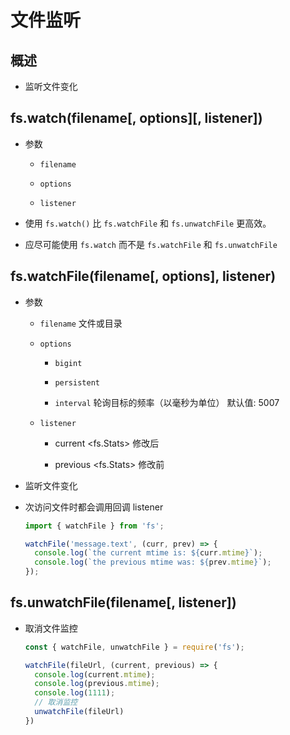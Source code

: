 # 文件监听

## 概述

*   监听文件变化

## fs.watch(filename\[, options]\[, listener])

*   参数

    *   `filename`&#x20;

    *   `options`

    *   `listener`

*   使用 `fs.watch()` 比 `fs.watchFile` 和 `fs.unwatchFile` 更高效。

*   应尽可能使用 `fs.watch` 而不是 `fs.watchFile` 和 `fs.unwatchFile`

## fs.watchFile(filename\[, options], listener)

*   参数

    *   `filename` 文件或目录

    *   `options`&#x20;

        *   `bigint`&#x20;

        *   `persistent`

        *   `interval` 轮询目标的频率（以毫秒为单位） 默认值: 5007

    *   `listener`

        *   current \<fs.Stats> 修改后

        *   previous \<fs.Stats> 修改前

*   监听文件变化

*   次访问文件时都会调用回调 listener

    ```javascript
    import { watchFile } from 'fs';

    watchFile('message.text', (curr, prev) => {
      console.log(`the current mtime is: ${curr.mtime}`);
      console.log(`the previous mtime was: ${prev.mtime}`);
    });
    ```

## fs.unwatchFile(filename\[, listener])

*   取消文件监控

    ```javascript
    const { watchFile, unwatchFile } = require('fs');

    watchFile(fileUrl, (current, previous) => {
      console.log(current.mtime);
      console.log(previous.mtime);
      console.log(1111);
      // 取消监控
      unwatchFile(fileUrl)
    })
    ```
